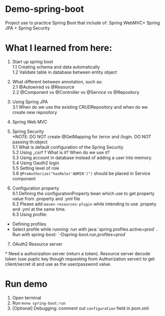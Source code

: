# Demo-spring-boot
Project use to practice Spring Boot that include of: Spring WebMVC+ Spring JPA + Spring Security

# What I learned from here:

1. Start up spring boot<br/>
 1.1 Creating schema and data automatically<br/>
 1.2 Validate table in database between entity object

2. What different between annotation, such as:<br/>
 2.1 @Autowired vs @Resource<br/>
 2.2 @Component vs @Controller vs @Service vs @Repository

3. Using Spring JPA<br/>
 3.1 When do we use the existing CRUDRepository and when do we create new repository
 
4. Spring Web MVC

5. Spring Security<br/>
 *NOTE: DO NOT create @GetMapping for /error and /login. DO NOT passing th:object<br/>
 5.1 What is default configuration of the Spring Security<br/>
 5.2 Using _csrf ? What is it? When do we use it?<br/>
 5.3 Using account in database instead of adding a user into memory.<br/>
 5.4 Using Oauth2 login<br/>
 5.5 Setting level of role <br/>
 5.6 `@PreAuthorize("hasRole('ADMIN')")` should be placed in Service component<br/>

6. Configuration property<br>
 6.1 Defining the configurationProperty bean which use to get property value from .property and .yml file<br>
 6.2 Please add `maven-resources-plugin` while intending to use .propety and .yml at the same time.<br>
 6.3 Using profile:
  <ul>
  	<li>Defining profiles.</li>
  	<li>Select profile while running: run with java:`spring.profiles.active=prod` . Run with spring-boot: `-Dspring-boot.run,profiles=prod`</li>
  </ul>

7. OAuth2 Resource server
 <p>* Need a authorization server (return a token). Resource server decode token (use puplic key though requesting from Authorization server) to get client/secret id and use as the user/password value.</p>

# Run demo
1. Open terminal
2. Run `mvnw spring-boot:run`
3. [Optional] Debugging: comment out `configuration` field in pom.xml

